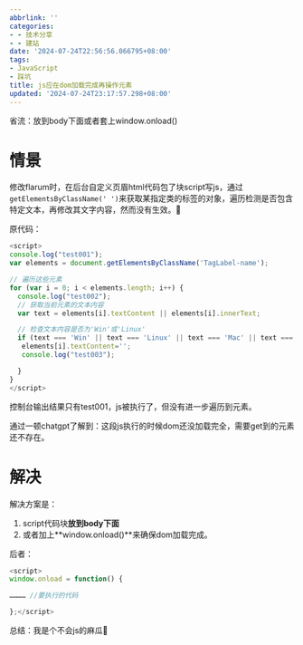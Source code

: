 ```yaml
---
abbrlink: ''
categories:
- - 技术分享
- - 建站
date: '2024-07-24T22:56:56.066795+08:00'
tags:
- JavaScript
- 踩坑
title: js应在dom加载完成再操作元素
updated: '2024-07-24T23:17:57.298+08:00'
---
```

省流：放到body下面或者套上window.onload()

# 情景

修改flarum时，在后台自定义页眉html代码包了块script写js，通过`getElementsByClassName(' ')`来获取某指定类的标签的对象，遍历检测是否包含特定文本，再修改其文字内容，然而没有生效。💩

原代码：

```javascript
<script>
console.log("test001");
var elements = document.getElementsByClassName('TagLabel-name');

// 遍历这些元素
for (var i = 0; i < elements.length; i++) {
  console.log("test002");
  // 获取当前元素的文本内容
  var text = elements[i].textContent || elements[i].innerText;

  // 检查文本内容是否为'Win'或'Linux'
  if (text === 'Win' || text === 'Linux' || text === 'Mac' || text === '安卓') {
   elements[i].textContent=''; 
   console.log("test003");

  }
}
</script>
```

控制台输出结果只有test001，js被执行了，但没有进一步遍历到元素。

通过一顿chatgpt了解到：这段js执行的时候dom还没加载完全，需要get到的元素还不存在。

# 解决

解决方案是：

1. script代码块**放到body下面**
2. 或者加上**window.onload()**来确保dom加载完成。

后者：

```javascript
<script>
window.onload = function() {

………… //要执行的代码

};</script>
```

总结：我是个不会js的麻瓜😬
